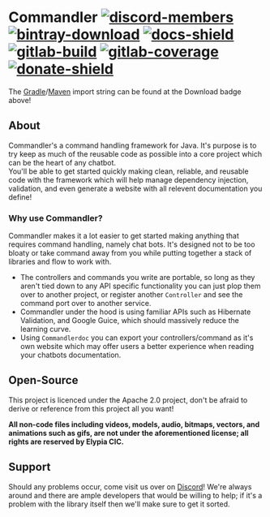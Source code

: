# Commandler [![discord-members]][Discord] [![bintray-download]][bintray] [![docs-shield]][docs] [![gitlab-build]][gitlab] [![gitlab-coverage]][gitlab] [![donate-shield]][elypia-donate]
The [Gradle]/[Maven] import string can be found at the Download badge above!

## About
Commandler's a command handling framework for Java. It's purpose is to try keep as much
of the reusable code as possible into a core project which can be the heart of any chatbot.  
You'll be able to get started quickly making clean, reliable, and reusable code 
with the framework which will help manage dependency injection, validation, and even generate
a website with all relevent documentation you define!

### Why use Commandler?
Commandler makes it a lot easier to get started making anything that requires command
handling, namely chat bots. It's designed not to be too bloaty or take command away from you
while putting together a stack of libraries and flow to work with.

* The controllers and commands you write are portable, so long as they aren't tied down to any
API specific functionality you can just plop them over to another project, or register another
`Controller` and see the command port over to another service.
* Commandler under the hood is using familiar APIs such as Hibernate Validation,
and Google Guice, which should massively reduce the learning curve.
* Using `Commandlerdoc` you can export your controllers/command as it's own website which
may offer users a better experience when reading your chatbots documentation. 

## Open-Source
This project is licenced under the Apache 2.0 project, don't be afraid to derive or reference
from this project all you want!

**All non-code files including videos, models, audio, bitmaps, vectors, and 
animations such as gifs, are not under the aforementioned license; all rights
are reserved by Elypia CIC.** 

## Support
Should any problems occur, come visit us over on [Discord]! We're always around and
there are ample developers that would be willing to help; if it's a problem with the library
itself then we'll make sure to get it sorted.

[Discord]: https://discord.gg/hprGMaM "Discord Invite"
[bintray]: https://bintray.com/elypia/Commandler/core/_latestVersion "Bintray Latest Version"
[docs]: https://elypia.gitlab.io/commandler "Commandler Documentation"
[gitlab]: https://gitlab.com/Elypia/commandler/commits/master "Repository on GitLab"
[elypia-donate]: https://elypia.org/donate "Donate to Elypia"
[Gradle]: https://gradle.org/ "Depend via Gradle"
[Maven]: https://maven.apache.org/ "Depend via Maven"
[elypia]: https://elypia.org/ "Elypia Homepage"

[discord-members]: https://discordapp.com/api/guilds/184657525990359041/widget.png "Discord Shield"
[bintray-download]: https://api.bintray.com/packages/elypia/Commandler/core/images/download.svg "Bintray Download Shield"
[docs-shield]: https://img.shields.io/badge/Docs-Commandler-blue.svg "Commandler Documentation Shield"
[gitlab-build]: https://gitlab.com/Elypia/commandler/badges/master/pipeline.svg "GitLab Build Shield"
[gitlab-coverage]: https://gitlab.com/Elypia/commandler/badges/master/coverage.svg "GitLab Coverage Shield"
[donate-shield]: https://img.shields.io/badge/Elypia-Donate-blueviolet "Donate Shield"
